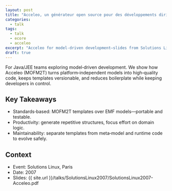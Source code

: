 ```yaml
---
layout: post
title: "Acceleo, un générateur open source pour des développements dirigés par les modèles (Solutions Linux 2007)"
categories:
  - talk
tags:
  - talk
  - ecore
  - acceleo
excerpt: "Acceleo for model‑driven development—slides from Solutions Linux 2007."
draft: true
---
```


For Java/JEE teams exploring model‑driven development. We show how Acceleo (MOFM2T) turns platform‑independent models into high‑quality code, keeps templates versionable, and reduces boilerplate while keeping developers in control.

## Key Takeaways
- Standards‑based: MOFM2T templates over EMF models—portable and testable.
- Productivity: generate repetitive structures, focus effort on domain logic.
- Maintainability: separate templates from meta‑model and runtime code to evolve safely.

## Context
- Event: Solutions Linux, Paris
- Date: 2007
- Slides: {{ site.url }}/talks/SolutionsLinux2007/SolutionsLinux2007-Acceleo.pdf
